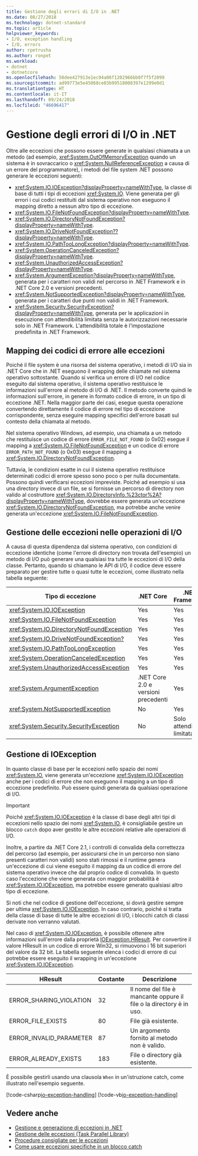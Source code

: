 ```yaml
---
title: Gestione degli errori di I/O in .NET
ms.date: 08/27/2018
ms.technology: dotnet-standard
ms.topic: article
helpviewer_keywords:
- I/O, exception handling
- I/O, errors
author: rpetrusha
ms.author: ronpet
ms.workload:
- dotnet
- dotnetcore
ms.openlocfilehash: 50dee427913e1ec94a06f1202966bb0f7f5f2099
ms.sourcegitcommit: ad99773e5e45068ce03b99518008397e1299e0d1
ms.translationtype: HT
ms.contentlocale: it-IT
ms.lasthandoff: 09/24/2018
ms.locfileid: "46696417"
---
```

# <a name="handling-io-errors-in-net"></a>Gestione degli errori di I/O in .NET

Oltre alle eccezioni che possono essere generate in qualsiasi chiamata a un metodo (ad esempio, <xref:System.OutOfMemoryException> quando un sistema è in sovraccarico o <xref:System.NullReferenceException> a causa di un errore del programmatore), i metodi del file system .NET possono generare le eccezioni seguenti:

- <xref:System.IO.IOException?displayProperty=nameWithType>, la classe di base di tutti i tipi di eccezioni <xref:System.IO>. Viene generata per gli errori i cui codici restituiti dal sistema operativo non eseguono il mapping diretto a nessun altro tipo di eccezione.
- <xref:System.IO.FileNotFoundException?displayProperty=nameWithType>.
- <xref:System.IO.DirectoryNotFoundException?displayProperty=nameWithType>.
- <xref:System.IO.DriveNotFoundException??displayProperty=nameWithType>.
- <xref:System.IO.PathTooLongException?displayProperty=nameWithType>.
- <xref:System.OperationCanceledException?displayProperty=nameWithType>.
- <xref:System.UnauthorizedAccessException?displayProperty=nameWithType>.
- <xref:System.ArgumentException?displayProperty=nameWithType>, generata per i caratteri non validi nel percorso in .NET Framework e in .NET Core 2.0 e versioni precedenti.
- <xref:System.NotSupportedException?displayProperty=nameWithType>, generata per i caratteri due punti non validi in .NET Framework.
- <xref:System.Security.SecurityException?displayProperty=nameWithType>, generata per le applicazioni in esecuzione con attendibilità limitata senza le autorizzazioni necessarie solo in .NET Framework. L'attendibilità totale è l'impostazione predefinita in .NET Framework.

## <a name="mapping-error-codes-to-exceptions"></a>Mapping dei codici di errore alle eccezioni

Poiché il file system è una risorsa del sistema operativo, i metodi di I/O sia in .NET Core che in .NET eseguono il wrapping delle chiamate nel sistema operativo sottostante. Quando si verifica un errore di I/O nel codice eseguito dal sistema operativo, il sistema operativo restituisce le informazioni sull'errore al metodo di I/O di .NET. Il metodo converte quindi le informazioni sull'errore, in genere in formato codice di errore, in un tipo di eccezione .NET. Nella maggior parte dei casi, esegue questa operazione convertendo direttamente il codice di errore nel tipo di eccezione corrispondente, senza eseguire mapping specifici dell'errore basati sul contesto della chiamata al metodo.

Nel sistema operativo Windows, ad esempio, una chiamata a un metodo che restituisce un codice di errore `ERROR_FILE_NOT_FOUND` (o 0x02) esegue il mapping a <xref:System.IO.FileNotFoundException> e un codice di errore `ERROR_PATH_NOT_FOUND` (o 0x03) esegue il mapping a <xref:System.IO.DirectoryNotFoundException>.

Tuttavia, le condizioni esatte in cui il sistema operativo restituisce determinati codici di errore spesso sono poco o per nulla documentate. Possono quindi verificarsi eccezioni impreviste. Poiché ad esempio si usa una directory invece di un file, se si fornisse un percorso di directory non valido al costruttore <xref:System.IO.DirectoryInfo.%23ctor%2A?displayProperty=nameWithType>, dovrebbe essere generata un'eccezione <xref:System.IO.DirectoryNotFoundException>, ma potrebbe anche venire generata un'eccezione <xref:System.IO.FileNotFoundException>.

## <a name="exception-handling-in-io-operations"></a>Gestione delle eccezioni nelle operazioni di I/O

A causa di questa dipendenza dal sistema operativo, con condizioni di eccezione identiche (come l'errore di directory non trovata dell'esempio) un metodo di I/O può generare una qualsiasi tra tutte le eccezioni di I/O della classe. Pertanto, quando si chiamano le API di I/O, il codice deve essere preparato per gestire tutte o quasi tutte le eccezioni, come illustrato nella tabella seguente:

| Tipo di eccezione | .NET Core | .NET Framework |
|---|---|---|
| <xref:System.IO.IOException> | Yes | Yes |
| <xref:System.IO.FileNotFoundException> | Yes | Yes |
| <xref:System.IO.DirectoryNotFoundException> | Yes | Yes |
| <xref:System.IO.DriveNotFoundException?> | Yes | Yes |
| <xref:System.IO.PathTooLongException> | Yes | Yes |
| <xref:System.OperationCanceledException> | Yes | Yes |
| <xref:System.UnauthorizedAccessException> | Yes | Yes |
| <xref:System.ArgumentException> | .NET Core 2.0 e versioni precedenti| Yes |
| <xref:System.NotSupportedException> | No | Yes |
| <xref:System.Security.SecurityException> | No | Solo attendibilità limitata |

## <a name="handling-ioexception"></a>Gestione di IOException

In quanto classe di base per le eccezioni nello spazio dei nomi <xref:System.IO>, viene generata un'eccezione <xref:System.IO.IOException> anche per i codici di errore che non eseguono il mapping a un tipo di eccezione predefinito. Può essere quindi generata da qualsiasi operazione di I/O.

> [!IMPORTANT]
> Poiché <xref:System.IO.IOException> è la classe di base degli altri tipi di eccezioni nello spazio dei nomi <xref:System.IO>, è consigliabile gestire un blocco `catch` dopo aver gestito le altre eccezioni relative alle operazioni di I/O.

Inoltre, a partire da .NET Core 2.1, i controlli di convalida della correttezza del percorso (ad esempio, per assicurarsi che in un percorso non siano presenti caratteri non validi) sono stati rimossi e il runtime genera un'eccezione di cui viene eseguito il mapping da un codice di errore del sistema operativo invece che dal proprio codice di convalida. In questo caso l'eccezione che viene generata con maggior probabilità è <xref:System.IO.IOException>, ma potrebbe essere generato qualsiasi altro tipo di eccezione.

Si noti che nel codice di gestione dell'eccezione, si dovrà gestire sempre per ultima <xref:System.IO.IOException>. In caso contrario, poiché si tratta della classe di base di tutte le altre eccezioni di I/O, i blocchi catch di classi derivate non verranno valutati.

Nel caso di <xref:System.IO.IOException>, è possibile ottenere altre informazioni sull'errore dalla proprietà [IOException.HResult](xref:System.Exception.HResult). Per convertire il valore HResult in un codice di errore Win32, si rimuovono i 16 bit superiori del valore da 32 bit. La tabella seguente elenca i codici di errore di cui potrebbe essere eseguito il wrapping in un'eccezione <xref:System.IO.IOException>.

| HResult | Costante | Descrizione |
| --- | --- | --- |
| ERROR_SHARING_VIOLATION | 32 | Il nome del file è mancante oppure il file o la directory è in uso. |
| ERROR_FILE_EXISTS | 80 | File già esistente. |
| ERROR_INVALID_PARAMETER | 87 | Un argomento fornito al metodo non è valido. |
| ERROR_ALREADY_EXISTS | 183 | File o directory già esistente. |

È possibile gestirli usando una clausola `When` in un'istruzione catch, come illustrato nell'esempio seguente.

[!code-csharp[io-exception-handling](~/samples/snippets/standard/io/io-exceptions/cs/io-exceptions.cs)]
[!code-vb[io-exception-handling](~/samples/snippets/standard/io/io-exceptions/vb/io-exceptions.vb)]

## <a name="see-also"></a>Vedere anche

- [Gestione e generazione di eccezioni in .NET](../exceptions/index.md)
- [Gestione delle eccezioni (Task Parallel Library)](../parallel-programming/exception-handling-task-parallel-library.md)
- [Procedure consigliate per le eccezioni](../exceptions/best-practices-for-exceptions.md)
- [Come usare eccezioni specifiche in un blocco catch](../exceptions/how-to-use-specific-exceptions-in-a-catch-block.md)
